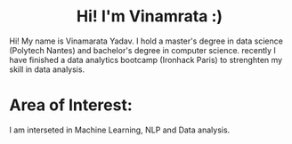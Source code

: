 
<h1 align="center">Hi! I'm Vinamrata :)</h1>






Hi! My name is Vinamarata Yadav. I hold a master's degree in data science (Polytech Nantes) and bachelor's degree in computer science. recently I have finished a data analytics bootcamp (Ironhack Paris) to strenghten my skill in data analysis.

# Area of Interest:
I am interseted in Machine Learning, NLP and Data analysis.






